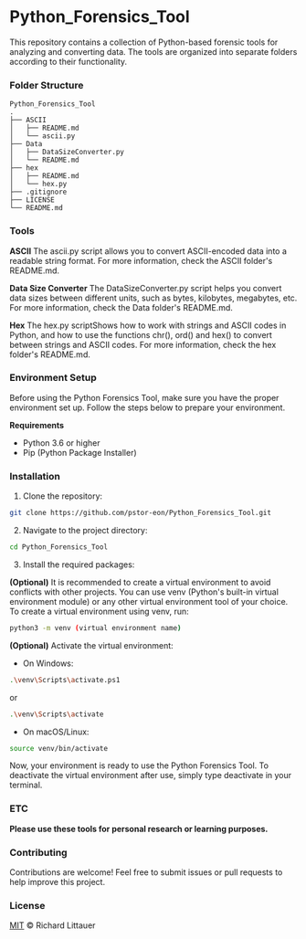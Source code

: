 # Python_Forensics_Tool
This repository contains a collection of Python-based forensic tools for analyzing and converting data. The tools are organized into separate folders according to their functionality.

### Folder Structure
```plaintext
Python_Forensics_Tool
.
├── ASCII
│   ├── README.md
│   └── ascii.py
├── Data
│   ├── DataSizeConverter.py
│   └── README.md
├── hex
│   ├── README.md
│   └── hex.py
├── .gitignore
├── LICENSE
└── README.md
```

### Tools
**ASCII**
The ascii.py script allows you to convert ASCII-encoded data into a readable string format. For more information, check the ASCII folder's README.md.

**Data Size Converter**
The DataSizeConverter.py script helps you convert data sizes between different units, such as bytes, kilobytes, megabytes, etc. For more information, check the Data folder's README.md.

**Hex**
The hex.py scriptShows how to work with strings and ASCII codes in Python, and how to use the functions chr(), ord() and hex() to convert between strings and ASCII codes. For more information, check the hex folder's README.md.

### Environment Setup
Before using the Python Forensics Tool, make sure you have the proper environment set up. Follow the steps below to prepare your environment.

**Requirements**
- Python 3.6 or higher
- Pip (Python Package Installer)

### Installation
1. Clone the repository:
```bash
git clone https://github.com/pstor-eon/Python_Forensics_Tool.git
```
2. Navigate to the project directory:
```bash
cd Python_Forensics_Tool
```
3. Install the required packages:

**(Optional)** It is recommended to create a virtual environment to avoid conflicts with other projects. You can use venv (Python's built-in virtual environment module) or any other virtual environment tool of your choice. To create a virtual environment using venv, run:
```bash
python3 -m venv (virtual environment name)
```

**(Optional)** Activate the virtual environment:
- On Windows:
```bash
.\venv\Scripts\activate.ps1
```
or
```bash
.\venv\Scripts\activate
```
- On macOS/Linux:
```bash
source venv/bin/activate
```
Now, your environment is ready to use the Python Forensics Tool. To deactivate the virtual environment after use, simply type deactivate in your terminal.

### ETC
**Please use these tools for personal research or learning purposes.**

### Contributing
Contributions are welcome! Feel free to submit issues or pull requests to help improve this project.

### License
[MIT](LICENSE) © Richard Littauer

